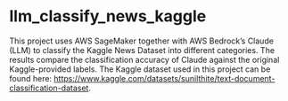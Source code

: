 # llm_classify_news_kaggle
This project uses AWS SageMaker together with AWS Bedrock’s Claude (LLM) to classify the Kaggle News Dataset into different categories. The results compare the classification accuracy of Claude against the original Kaggle-provided labels. The Kaggle dataset used in this project can be found here: https://www.kaggle.com/datasets/sunilthite/text-document-classification-dataset.
